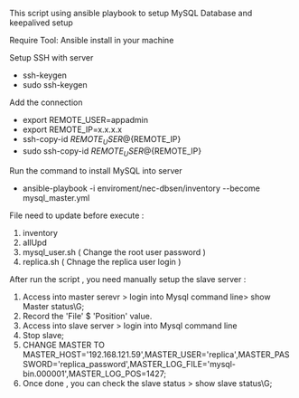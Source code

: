 This script using ansible playbook to setup MySQL Database and keepalived setup 
 
 Require Tool:
 Ansible install in your machine 
 
 Setup SSH with server
 - ssh-keygen 
 - sudo ssh-keygen
 
 Add the connection
- export REMOTE_USER=appadmin
- export REMOTE_IP=x.x.x.x
- ssh-copy-id ${REMOTE_USER}@${REMOTE_IP}
- sudo ssh-copy-id ${REMOTE_USER}@${REMOTE_IP}

Run the command to install MySQL into server 
- ansible-playbook -i enviroment/nec-dbsen/inventory --become mysql_master.yml

File need to update before execute :
1. inventory
2. allUpd
3. mysql_user.sh ( Change the root user password )
4. replica.sh ( Chnage the replica user login )

After run the script , you need manually setup the slave server :
1. Access into master serevr > login into Mysql command line> show Master status\G;
2. Record the 'File' $ 'Position' value.
3. Access into slave server > login into Mysql command line 
4. Stop slave;
5. CHANGE MASTER TO MASTER_HOST='192.168.121.59',MASTER_USER='replica',MASTER_PASSWORD='replica_password',MASTER_LOG_FILE='mysql-bin.000001',MASTER_LOG_POS=1427; 
6. Once done , you can check the slave status > show slave status\G;



